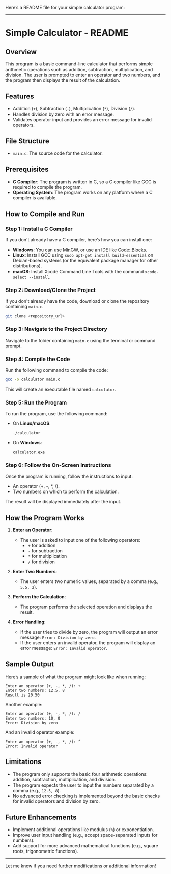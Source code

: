 Here’s a README file for your simple calculator program:

---

# Simple Calculator - README

## Overview
This program is a basic command-line calculator that performs simple arithmetic operations such as addition, subtraction, multiplication, and division. The user is prompted to enter an operator and two numbers, and the program then displays the result of the calculation.

## Features
- Addition (`+`), Subtraction (`-`), Multiplication (`*`), Division (`/`).
- Handles division by zero with an error message.
- Validates operator input and provides an error message for invalid operators.

## File Structure
- `main.c`: The source code for the calculator.

## Prerequisites
- **C Compiler**: The program is written in C, so a C compiler like GCC is required to compile the program.
- **Operating System**: The program works on any platform where a C compiler is available.

## How to Compile and Run

### Step 1: Install a C Compiler
If you don't already have a C compiler, here’s how you can install one:

- **Windows**: You can use [MinGW](https://sourceforge.net/projects/mingw/), or use an IDE like [Code::Blocks](http://www.codeblocks.org/).
- **Linux**: Install GCC using `sudo apt-get install build-essential` on Debian-based systems (or the equivalent package manager for other distributions).
- **macOS**: Install Xcode Command Line Tools with the command `xcode-select --install`.

### Step 2: Download/Clone the Project
If you don't already have the code, download or clone the repository containing `main.c`.

```bash
git clone <repository_url>
```

### Step 3: Navigate to the Project Directory
Navigate to the folder containing `main.c` using the terminal or command prompt.

### Step 4: Compile the Code
Run the following command to compile the code:

```bash
gcc -o calculator main.c
```

This will create an executable file named `calculator`.

### Step 5: Run the Program
To run the program, use the following command:

- On **Linux/macOS**:
  ```bash
  ./calculator
  ```
- On **Windows**:
  ```bash
  calculator.exe
  ```

### Step 6: Follow the On-Screen Instructions
Once the program is running, follow the instructions to input:
- An operator (+, -, *, /).
- Two numbers on which to perform the calculation.

The result will be displayed immediately after the input.

## How the Program Works

1. **Enter an Operator**:
   - The user is asked to input one of the following operators:
     - `+` for addition
     - `-` for subtraction
     - `*` for multiplication
     - `/` for division

2. **Enter Two Numbers**:
   - The user enters two numeric values, separated by a comma (e.g., `5.5, 2`).
   
3. **Perform the Calculation**:
   - The program performs the selected operation and displays the result.

4. **Error Handling**:
   - If the user tries to divide by zero, the program will output an error message: `Error: Division by zero`.
   - If the user enters an invalid operator, the program will display an error message: `Error: Invalid operator`.

## Sample Output

Here’s a sample of what the program might look like when running:

```
Enter an operator (+, -, *, /): +
Enter two numbers: 12.5, 8
Result is 20.50
```

Another example:

```
Enter an operator (+, -, *, /): /
Enter two numbers: 10, 0
Error: Division by zero
```

And an invalid operator example:

```
Enter an operator (+, -, *, /): ^
Error: Invalid operator
```

## Limitations
- The program only supports the basic four arithmetic operations: addition, subtraction, multiplication, and division.
- The program expects the user to input the numbers separated by a comma (e.g., `12.5, 8`).
- No advanced error checking is implemented beyond the basic checks for invalid operators and division by zero.

## Future Enhancements
- Implement additional operations like modulus (`%`) or exponentiation.
- Improve user input handling (e.g., accept space-separated inputs for numbers).
- Add support for more advanced mathematical functions (e.g., square roots, trigonometric functions).

---

Let me know if you need further modifications or additional information!
